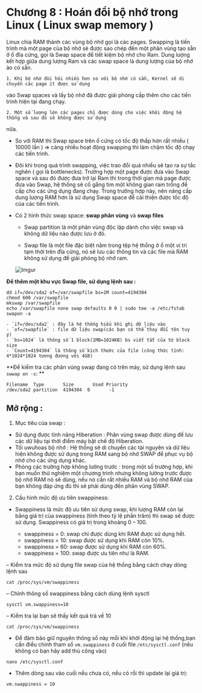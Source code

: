 # Chương 8 : Hoán đổi bộ nhớ trong Linux ( Linux swap memory ) 


Linux chia RAM thành các vùng bộ nhớ gọi là các pages. Swapping là tiến trình mà một page của bộ nhớ 
sẽ được sao chép đến một phân vùng tạo sẵn ở ổ đĩa cứng, gọi là Swap space để tiết kiệm bộ nhớ cho Ram.
Dung lượng kết hợp giữa dung lượng Ram và các swap space là dung lượng của bộ nhớ ảo có sẵn. 

	1. Khi bộ nhớ đòi hỏi nhiều hơn so với bộ nhớ có sẵn, Kernel sẽ di chuyển các page ít được sử dụng 
vào Swap spaces và lấy bộ nhớ đã được giải phóng cấp thêm cho các tiến trình hiện tại đang chạy.

	2. Một số lượng lớn các pages chỉ được dùng cho việc khởi động hệ thống và sau đó sẽ không được sử dụng 
nữa. 

- So với RAM thì Swap space trên ổ cứng có tốc độ thấp hơn rất nhiều ( 10000 lần ) => càng nhiều hoạt động
swapping thì làm chậm tốc độ chạy các tiến trình.

- Đôi khi trong quá trình swapping, việc trao đổi quá nhiều sẽ tạo ra sự tắc nghẽn ( gọi là bottlenecks). 
Trường hợp một page được đưa vào Swap space và sau đó được đưa trở lại Ram thì trong thời gian mà page được
đưa vào Swap, hệ thống sẽ cố gắng tìm một không gian ram trống để cấp cho các ứng dụng đang chạy. Trong 
trường hợp này, nên nâng cấp dung lượng RAM hơn là sử dụng Swap space để cải thiện được tốc độ của các tiến trình.

- Có 2 hình thức swap space: **swap phân vùng** và **swap files**

	-  Swap partition là một phân vùng độc lập dành cho việc swap và không dữ liệu nào được lưu ở đó.

	- Swap file là một file đặc biệt nằm trong tệp hệ thống ở ổ một vị trí tạm thời trên đĩa cứng, nó sẽ lưu các thông tin và các file 
	mà RAM không sử dụng để giải phóng bộ nhớ ram. 

	![Imgur](https://i.imgur.com/PD1iCPX.jpg)
	
	
**Để thêm một khu vực Swap file, sử dụng lệnh sau :**

```
dd if=/dev/sda2 of=/var/swapfile bs=1M count=4194304
chmod 600 /var/swapfile
mkswap /var/swapfile
echo /var/swapfile none swap defaults 0 0 | sudo tee -a /etc/fstab
swapon -a	
```
	- `if=/dev/sda2` : đây là hệ thống hiểu khi ghi dữ liệu vào 
	- `of=/swapfile` : file dữ liệu swap(các bạn có thể thay đổi tên tuy ý)
	- `bs=1024` là thông số 1 block(1MB=1024KB) bs viết tắt của từ block size
	- `Count=4194304` là thông số kích thước của file (công thức tính: 4*1024*1024 tương đương với 4GB)

**Để kiểm tra các phân vúng swap đang có trên máy, sử dụng lệnh sau `swwap on -s`: **

```
Filename  Type       Size       Used Priority
/dev/sda2 partition  4194304  0       -1
```
	
## Mở rộng  :

1. Mục tiêu của swap :

- Sử dụng được tính năng Hiberation : Phân vùng swap được dùng để lưu các dữ liệu tại thời điểm máy bật chế độ Hiberation.
- Tối uwuhoas bộ nhớ : Hệ thống sẽ di chuyển các tài nguyên và dữ liệu hiện không được sử dụng trong RAM sang bộ nhớ SWAP để phục vụ bộ nhớ cho các ứng dụng khác.
- Phòng các trường hợp không lường trước :  trong một số trường hợp, khi bạn muốn thử nghiệm một chương trình nhưng không lường trước  được bộ nhớ RAM nó sẽ dùng, nếu nó cần rất nhiều RAM và bộ nhớ RAM của bạn không đáp ứng đủ thì sẽ phải dùng đến phân vùng SWAP.

2. Cấu hình mức độ ưu tiên swappiness:
- Swappiness là mức độ ưu tiên sử dụng swap, khi lượng RAM còn lại bằng giá trị của swappiness (tính theo tỷ lệ phần trăm) thì swap sẽ được sử dụng. Swappiness có giá trị trong khoảng 0 – 100.

	- swappiness = 0: swap chỉ được dùng khi RAM được sử dụng hết.
	- swappiness = 10: swap được sử dụng khi RAM còn 10%.
	- swappiness = 60: swap được sử dụng khi RAM còn 60%.
	- swappiness = 100: swap được ưu tiên như là RAM.

– Kiểm tra mức độ sử dụng file swap của hệ thống bằng cách chạy dòng lệnh sau

`cat /proc/sys/vm/swappiness`

– Chỉnh thông số swappiness bằng cách dùng lệnh sysctl

`sysctl vm.swappiness=10`

– Kiểm tra lại bạn sẽ thấy kết quả trả về 10

`cat /proc/sys/vm/swappiness`

- Để đảm bảo giữ nguyên thông số này mỗi khi khởi động lại hệ thống,bạn cần điều chỉnh tham số `vm.swappiness` ở cuối file `/etc/sysctl.conf` (nếu không có bạn hãy add thủ công vào)

`nano /etc/sysctl.conf`

- Thêm dòng sau vào cuối nếu chưa có, nếu có rồi thì update lại giá trị:

`vm.swappiness = 10`

